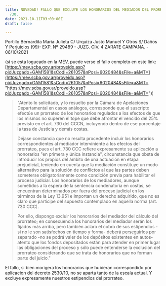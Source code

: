 ```yaml
---
title: NOVEDAD! FALLO QUE EXCLUYE LOS HONORARIOS DEL MEDIADOR DEL PRORRATEO DEL ART.
  730.
date: 2021-10-11T03:00:00Z
draft: false

---
```

Portillo Bernardita Maria Julieta C/ Urquiza Justo Manuel Y Otros S/ Daños Y Perjuicios (99)- EXP. Nº 29489 - JUZG. CIV. 4 ZARATE CAMPANA. - 06/10/2021

(si se esta logueado en la MEV, puede verse el fallo completo en este link: [https://mev.scba.gov.ar/proveido.asp?pidJuzgado=GAM1581&sCodi=261057&nPosi=6020484&sFile=a&MT=](https://mev.scba.gov.ar/proveido.asp?pidJuzgado=GAM1581&sCodi=261057&nPosi=6020484&sFile=a&MT= "https://mev.scba.gov.ar/proveido.asp?pidJuzgado=GAM1581&sCodi=261057&nPosi=6020484&sFile=a&MT="))

> "Atento lo solicitado, y lo resuelto por la Cámara de Apelaciones Departamental en casos análogos, corresponde que el suscripto efectúe un prorrateo de los honorarios regulados a los efectos de que los mismos no superen el tope que debe afrontar el vencido del 25% previsto en el art. 730 del CCCN, incluyendo dentro de ese porcentaje la tasa de Justicia y demás costas.
>
> Déjase constancia que no resulta procedente incluir los honorarios correspondientes al mediador interviniente a los efectos del prorrateo, pues el art. 730 CCC refiere expresamente su aplicación a honorarios "en primera y única instancia", circunstancia que obsta de introducir los propios del ámbito de una actuación en etapa prejudicial, teniendo en cuenta que la mediación constituye un modo alternativo para la solución de conflictos al que las partes deben someterse obligatoriamente como condición previa para habilitar el proceso judicial. Los honorarios de los mediadores, aunque sometidos a la espera de la sentencia condenatoria en costas, se encuentran determinados por fuera del proceso judicial en los términos de la Ley 13.951 e importan un derecho adquirido, que no es claro que participe del supuesto contemplado en aquella norma (art. 730 CCC).
>
> Por ello, dispongo excluir los honorarios del mediador del cálculo del prorrateo; en consecuencia los honorarios del mediador serán los fijados más arriba, pero también aclaro el cobro de sus estipendios -si no le son satisfechos en tiempo y forma- deberá perseguirlos por separado -no se podrá valer de los depósitos existentes en autos- atento que los fondos depositados están para atender en primer lugar las obligaciones del proceso y sólo puede entenderse la exclusión del prorrateo considerando que se trata de honorarios que no forman parte del juicio."

El fallo, si bien morigera los honorarios que hubieran correspondido por aplicacion del decreto 2530/10, no se aparta tanto de la escala actual. Y excluye expresamente nuestros estipendios del prorrateo. 